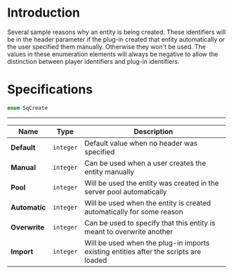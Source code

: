 # Introduction

Several sample reasons why an entity is being created. These identifiers will be in the header parameter if the plug-in created that entity automatically or the user specified them manually. Otherwise they won't be used. The values in these enumeration elements will always be negative to allow the distinction between player identifiers and plug-in identifiers.

# Specifications

```js
enum SqCreate
```

----

| Name | Type | Description |
|---|---|---|
| **Default** | `integer` | Default value when no header was specified |
| **Manual** | `integer` | Can be used when a user creates the entity manually |
| **Pool** | `integer` | Will be used the entity was created in the server pool automatically |
| **Automatic** | `integer` | Will be used when the entity is created automatically for some reason |
| **Overwrite** | `integer` | Can be used to specify that this entity is meant to overwrite another |
| **Import** | `integer` | Will be used when the plug-in imports existing entities after the scripts are loaded |
